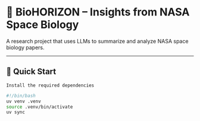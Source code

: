 
# 🧠 BioHORIZON – Insights from NASA Space Biology

A research project that uses LLMs to summarize and analyze NASA space biology papers.

---

## 🚀 Quick Start

    Install the required dependencies
```bash
#!/bin/bash
uv venv .venv
source .venv/bin/activate
uv sync
```
